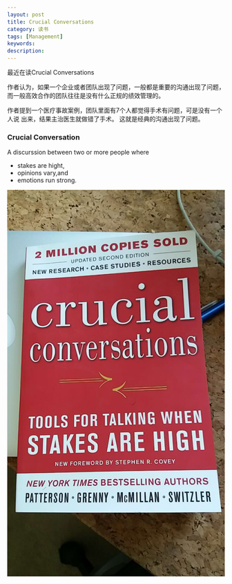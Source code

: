 ```yaml
---
layout: post
title: Crucial Conversations
category: 读书
tags: [Management] 
keywords: 
description: 
---
```

最近在读Crucial Conversations

作者认为，如果一个企业或者团队出现了问题，一般都是重要的沟通出现了问题，
而一般高效合作的团队往往是没有什么正规的绩效管理的。

作者提到一个医疗事故案例，团队里面有7个人都觉得手术有问题，可是没有一个人说
出来，结果主治医生就做错了手术。 这就是经典的沟通出现了问题。

### Crucial Conversation
A discurssion between two or more people where
* stakes are hight,
* opinions vary,and
* emotions run strong.



![Crucial Conversations](/uploads/2016/crucial_conversations_cover.jpg)
